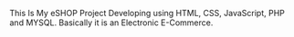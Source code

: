 This Is My eSHOP Project Developing using HTML, CSS, JavaScript, PHP and MYSQL. Basically it is an Electronic E-Commerce.

